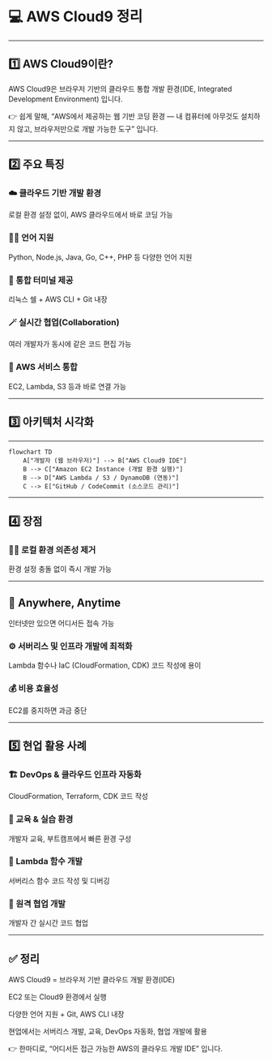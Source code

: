 # 💻 AWS Cloud9 정리

---

## 1️⃣ AWS Cloud9이란?

AWS Cloud9은
브라우저 기반의 클라우드 통합 개발 환경(IDE, Integrated Development Environment) 입니다.

👉 쉽게 말해,
“AWS에서 제공하는 웹 기반 코딩 환경 — 내 컴퓨터에 아무것도 설치하지 않고, 브라우저만으로 개발 가능한 도구” 입니다.

---

## 2️⃣ 주요 특징

### ☁️ 클라우드 기반 개발 환경

로컬 환경 설정 없이, AWS 클라우드에서 바로 코딩 가능

### 🧑‍💻 언어 지원

Python, Node.js, Java, Go, C++, PHP 등 다양한 언어 지원

### 🧰 통합 터미널 제공

리눅스 쉘 + AWS CLI + Git 내장

### 🪄 실시간 협업(Collaboration)

여러 개발자가 동시에 같은 코드 편집 가능

### 🔗 AWS 서비스 통합

EC2, Lambda, S3 등과 바로 연결 가능

---

## 3️⃣ 아키텍처 시각화

---

```mermaid
flowchart TD
    A["개발자 (웹 브라우저)"] --> B["AWS Cloud9 IDE"]
    B --> C["Amazon EC2 Instance (개발 환경 실행)"]
    B --> D["AWS Lambda / S3 / DynamoDB (연동)"]
    C --> E["GitHub / CodeCommit (소스코드 관리)"]
```

---

## 4️⃣ 장점

### 🧑‍💻 로컬 환경 의존성 제거

환경 설정 충돌 없이 즉시 개발 가능

---

## 🔄 Anywhere, Anytime

인터넷만 있으면 어디서든 접속 가능

### ⚙️ 서버리스 및 인프라 개발에 최적화

Lambda 함수나 IaC (CloudFormation, CDK) 코드 작성에 용이

### 💰 비용 효율성

EC2를 중지하면 과금 중단

---

## 5️⃣ 현업 활용 사례

### 🏗️ DevOps & 클라우드 인프라 자동화

CloudFormation, Terraform, CDK 코드 작성

### 🧪 교육 & 실습 환경

개발자 교육, 부트캠프에서 빠른 환경 구성

### 🧠 Lambda 함수 개발

서버리스 함수 코드 작성 및 디버깅

### 👥 원격 협업 개발

개발자 간 실시간 코드 협업

---

## ✅ 정리

AWS Cloud9 = 브라우저 기반 클라우드 개발 환경(IDE)

EC2 또는 Cloud9 환경에서 실행

다양한 언어 지원 + Git, AWS CLI 내장

현업에서는 서버리스 개발, 교육, DevOps 자동화, 협업 개발에 활용

👉 한마디로, “어디서든 접근 가능한 AWS의 클라우드 개발 IDE” 입니다.
